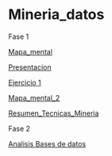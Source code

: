 # Mineria_datos

Fase 1

[Mapa_mental](https://github.com/ManuelVqz/Mineria_de_datos/blob/master/Mineria_de_datos_003_Tareas/MapaMental_1_%7B1823593%7D.pdf)

[Presentacion](https://github.com/ManuelR37/MineriaDatos/blob/master/Mineria_de_datos_003/Presentacion_VisualizacionDeDatos_7.pdf)

[Ejercicio 1](https://github.com/ManuelR37/MineriaDatos/blob/master/Mineria_de_datos_003/Ejercicio1.pdf)

[Mapa_mental_2](https://github.com/ManuelVqz/Mineria_de_datos/blob/master/Mineria_de_datos_003_Tareas/MapaMental_2_%7B1823593%7D.pdf)

[Resumen_Tecnicas_Mineria](https://github.com/ManuelVqz/Mineria_de_datos/blob/master/Mineria_de_datos_003_Tareas/Resumene_Tecnicas_Mineria_%7B1823593%7D.pdf)

Fase 2

[ Analisis  Bases de datos](https://github.com/ManuelVqz/Mineria_de_datos/blob/master/Mineria_de_datos_003_Tareas/AnalisisBasesD_1823593.pdf)
